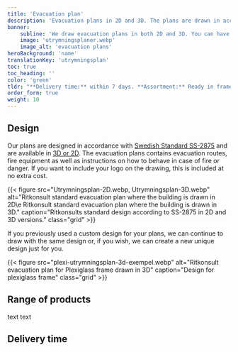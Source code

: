 ```yaml
---
title: 'Evacuation plan'
description: 'Evacuation plans in 2D and 3D. The plans are drawn in accordance with Swedish Standard SS-2875 or your own design and can be delivered ready-made in a frame, as a pdf file, printed or laminated.'
banner:
    subline: 'We draw evacuation plans in both 2D and 3D. You can have them delivered as a PDF file, print, laminated or finished in a frame.'
    image: 'utrymningsplaner.webp'
    image_alt: 'evacuation plans'
heroBackground: 'name'
translationKey: 'utrymningsplan'
toc: true
toc_heading: ''
color: 'green'
tldr: "**Delivery time:** within 7 days. **Assortment:** Ready in frame, PDF file, print or laminated. **Design:** 2D or 3D."
order_form: true
weight: 10
---
```


## Design
Our plans are designed in accordance with [Swedish Standard SS-2875](https://www.sis.se/produkter/terminologi-och-dokumentation/grafiska-symboler/publika-informationssymboler-skyltar-platar-etiketter/ss-28752019/) and are available in [3D or 2D](#choice-between-3d-or-2d). The evacuation plans contains evacuation routes, fire equipment as well as instructions on how to behave in case of fire or danger. If you want to include your logo on the drawing, this is included at no extra cost.

{{< figure src="Utrymningsplan-2D.webp, Utrymningsplan-3D.webp" alt="Ritkonsult standard evacuation plan where the building is drawn in 2D\e Ritkonsult standard evacuation plan where the building is drawn in 3D." caption="Ritkonsults standard design according to SS-2875 in 2D and 3D versions." class="grid" >}}

If you previously used a custom design for your plans, we can continue to draw with the same design or, if you wish, we can create a new unique design just for you.

{{< figure src="plexi-utrymningsplan-3d-exempel.webp" alt="Ritkonsult evacuation plan for Plexiglass frame drawn in 3D" caption="Design for plexiglass frame" class="grid" >}}

## Range of products

text text

## Delivery time